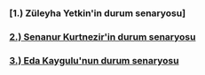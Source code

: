 ### [1.) Züleyha Yetkin'in durum senaryosu]
### [2.) Senanur Kurtnezir'in durum senaryosu](Senanur_durum_senaryoları.pdf)
### [3.) Eda Kaygulu'nun durum senaryosu](edanın_durum_senaryosu.pdf)
